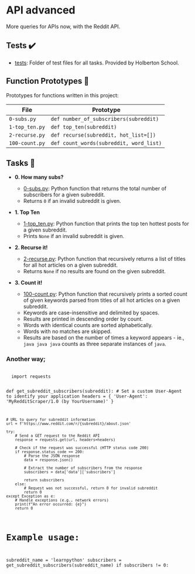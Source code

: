 # API advanced

More queries for APIs now, with the Reddit API.

## Tests :heavy_check_mark:

* [tests](./tests): Folder of test files for all tasks. Provided by Holberton
School.

## Function Prototypes :floppy_disk:

Prototypes for functions written in this project:

| File           | Prototype                               |
| -------------- | --------------------------------------- |
| `0-subs.py`    | `def number_of_subscribers(subreddit)`  |
| `1-top_ten.py` | `def top_ten(subreddit)`                |
| `2-recurse.py` | `def recurse(subreddit, hot_list=[])`   |
| `100-count.py` | `def count_words(subreddit, word_list)` |

## Tasks :page_with_curl:

* **0. How many subs?**
  * [0-subs.py](./0-subs.py): Python function that returns the total number of
  subscribers for a given subreddit.
  * Returns `0` if an invalid subreddit is given.

* **1. Top Ten**
  * [1-top_ten.py](./1-top_ten.py): Python function that prints the top ten
  hottest posts for a given subreddit.
  * Prints `None` if an invalid subreddit is given.

* **2. Recurse it!**
  * [2-recurse.py](./2-recurse.py): Python function that recursively returns a
  list of titles for all hot articles on a given subreddit.
  * Returns `None` if no results are found on the given subreddit.

* **3. Count it!**
  * [100-count.py](./100-count.py): Python function that recursively prints a
  sorted count of given keywords parsed from titles of all hot articles on a given
  subreddit.
  * Keywords are case-insensitive and delimited by spaces.
  * Results are printed in descending order by count.
  * Words with identical counts are sorted alphabetically.
  * Words with no matches are skipped.
  * Results are based on the number of times a keyword appears - ie.,
  `java java java` counts as three separate instances of `java`.


### Another way;

  <code>
  import requests

def get_subreddit_subscribers(subreddit):
    # Set a custom User-Agent to identify your application
    headers = {
        'User-Agent': 'MyRedditScraper/1.0 (by YourUsername)'
    }

    # URL to query for subreddit information
    url = f'https://www.reddit.com/r/{subreddit}/about.json'

    try:
        # Send a GET request to the Reddit API
        response = requests.get(url, headers=headers)

        # Check if the request was successful (HTTP status code 200)
        if response.status_code == 200:
            # Parse the JSON response
            data = response.json()

            # Extract the number of subscribers from the response
            subscribers = data['data']['subscribers']

            return subscribers
        else:
            # Request was not successful, return 0 for invalid subreddit
            return 0
    except Exception as e:
        # Handle exceptions (e.g., network errors)
        print(f"An error occurred: {e}")
        return 0

# Example usage:
subreddit_name = 'learnpython'
subscribers = get_subreddit_subscribers(subreddit_name)
if subscribers != 0:

  </code>
